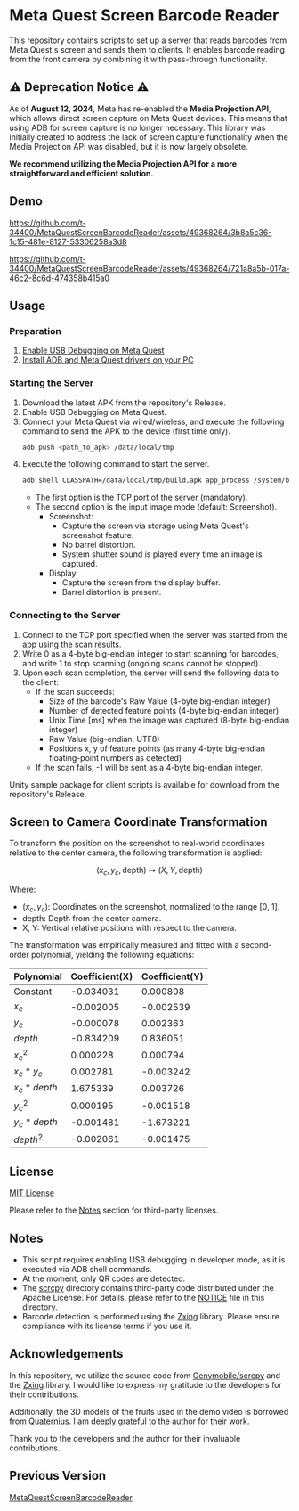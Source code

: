 # Meta Quest Screen Barcode Reader
This repository contains scripts to set up a server that reads barcodes from Meta Quest's screen and sends them to clients. 
It enables barcode reading from the front camera by combining it with pass-through functionality.

## ⚠️ Deprecation Notice ⚠️

As of **August 12, 2024**, Meta has re-enabled the **Media Projection API**, which allows direct screen capture on Meta Quest devices. This means that using ADB for screen capture is no longer necessary. This library was initially created to address the lack of screen capture functionality when the Media Projection API was disabled, but it is now largely obsolete.

**We recommend utilizing the Media Projection API for a more straightforward and efficient solution.**

## Demo
https://github.com/t-34400/MetaQuestScreenBarcodeReader/assets/49368264/3b8a5c36-1c15-481e-8127-53306258a3d8

https://github.com/t-34400/MetaQuestScreenBarcodeReader/assets/49368264/721a8a5b-017a-46c2-8c6d-474358b415a0

## Usage
### Preparation
1. [Enable USB Debugging on Meta Quest](https://developer.oculus.com/documentation/native/android/mobile-device-setup/)
2. [Install ADB and Meta Quest drivers on your PC](https://developer.oculus.com/documentation/native/android/ts-adb/)

### Starting the Server
1. Download the latest APK from the repository's Release.
2. Enable USB Debugging on Meta Quest.
3. Connect your Meta Quest via wired/wireless, and execute the following command to send the APK to the device (first time only).
   ```bash
   adb push <path_to_apk> /data/local/tmp
   ```
4. Execute the following command to start the server.
   ```bash
   adb shell CLASSPATH=/data/local/tmp/build.apk app_process /system/bin com.t34400.questscreencapture.ServerLauncher <port> [<screenshot|display>]
   ```
   - The first option is the TCP port of the server (mandatory).
   - The second option is the input image mode (default: Screenshot).
      - Screenshot:
         - Capture the screen via storage using Meta Quest's screenshot feature.
         - No barrel distortion.
         - System shutter sound is played every time an image is captured.
      - Display:
         - Capture the screen from the display buffer.
         - Barrel distortion is present.

### Connecting to the Server
1. Connect to the TCP port specified when the server was started from the app using the scan results.
2. Write 0 as a 4-byte big-endian integer to start scanning for barcodes, and write 1 to stop scanning (ongoing scans cannot be stopped).
3. Upon each scan completion, the server will send the following data to the client:
   - If the scan succeeds:
      - Size of the barcode's Raw Value (4-byte big-endian integer)
      - Number of detected feature points (4-byte big-endian integer)
      - Unix Time [ms] when the image was captured (8-byte big-endian integer)
      - Raw Value (big-endian, UTF8)
      - Positions x, y of feature points (as many 4-byte big-endian floating-point numbers as detected)
   - If the scan fails, -1 will be sent as a 4-byte big-endian integer.

Unity sample package for client scripts is available for download from the repository's Release. 

## Screen to Camera Coordinate Transformation
To transform the position on the screenshot to real-world coordinates relative to the center camera, the following transformation is applied:
```math
(x_c, y_c, \text{depth}) \mapsto (X, Y, \text{depth})
```

Where:
- $`(x_c, y_c)`$: Coordinates on the screenshot, normalized to the range [0, 1].
- depth: Depth from the center camera.
- X, Y: Vertical relative positions with respect to the camera.

The transformation was empirically measured and fitted with a second-order polynomial, yielding the following equations:

| Polynomial   | Coefficient(X) | Coefficient(Y) |
|--------------|----------------|----------------|
| Constant     | -0.034031      | 0.000808       |
| $x_c$        | -0.002005      | -0.002539      |
| $y_c$        | -0.000078      | 0.002363       |
| $depth$      | -0.834209      | 0.836051       |
| $x_c^2$      | 0.000228       | 0.000794       |
| $x_c * y_c$  | 0.002781       | -0.003242      |
| $x_c * depth$| 1.675339       | 0.003726       |
| $y_c^2$      | 0.000195       | -0.001518      |
| $y_c * depth$| -0.001481      | -1.673221      |
| $depth^2$    | -0.002061      | -0.001475      |

## License
[MIT License](LICENSE)

Please refer to the [Notes](#notes) section for third-party licenses.

## Notes
- This script requires enabling USB debugging in developer mode, as it is executed via ADB shell commands.
- At the moment, only QR codes are detected.
- The [scrcpy](./QuestScreenCapture/src/main/java/com/genymobile/scrcpy) directory contains third-party code distributed under the Apache License. For details, please refer to the [NOTICE](./QuestScreenCapture/src/main/java/com/genymobile/NOTICE) file in this directory.
- Barcode detection is performed using the [Zxing](https://github.com/zxing/zxing) library. Please ensure compliance with its license terms if you use it.

##  Acknowledgements

In this repository, we utilize the source code from [Genymobile/scrcpy](https://github.com/Genymobile/scrcpy) and the [Zxing](https://github.com/zxing/zxing) library. I would like to express my gratitude to the developers for their contributions.

Additionally, the 3D models of the fruits used in the demo video is borrowed from [Quaternius](https://quaternius.com/index.html). I am deeply grateful to the author for their work.

Thank you to the developers and the author for their invaluable contributions.

## Previous Version
[MetaQuestScreenBarcodeReader](https://github.com/t-34400/MetaQuestScreenBarcodeReader)
